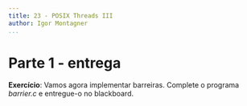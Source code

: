 ```yaml
---
title: 23 - POSIX Threads III
author: Igor Montagner
...
```


# Parte 1 - entrega

**Exercício**: Vamos agora implementar barreiras. Complete o programa *barrier.c* e entregue-o no blackboard.

